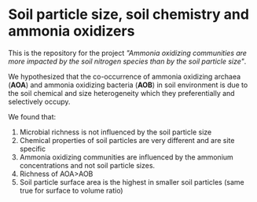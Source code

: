 # Soil particle size, soil chemistry and ammonia oxidizers

This is the repository for the project *"Ammonia oxidizing communities are more impacted by the soil nitrogen species than by the soil particle size"*.

We hypothesized that the co-occurrence of ammonia oxidizing archaea (__AOA__) and ammonia oxidizing bacteria (__AOB__) in soil environment is due to the soil chemical and size heterogeneity which they preferentially and selectively occupy.


We found that:

1. Microbial richness is not influenced by the soil particle size  
2. Chemical properties of soil particles are very different and are site specific
3. Ammonia oxidizing communities are influenced by the ammonium concentrations and not soil particle sizes.
4. Richness of AOA>AOB
5. Soil particle surface area is the highest in smaller soil particles (same true for surface to volume ratio)
